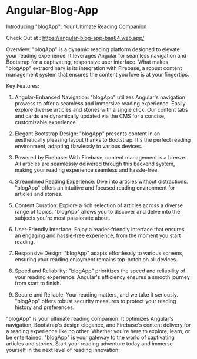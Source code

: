 # Angular-Blog-App

Introducing "blogApp": Your Ultimate Reading Companion

Check Out at : https://angular-blog-app-baa84.web.app/

Overview:
"blogApp" is a dynamic reading platform designed to elevate your reading experience. It leverages Angular for seamless navigation and Bootstrap for a captivating, responsive user interface. What makes "blogApp" extraordinary is its integration with Firebase, a robust content management system that ensures the content you love is at your fingertips.

Key Features:

1. Angular-Enhanced Navigation:
"blogApp" utilizes Angular's navigation prowess to offer a seamless and immersive reading experience. Easily explore diverse articles and stories with a single click. Our content tabs and cards are dynamically updated via the CMS for a concise, customizable experience.

2. Elegant Bootstrap Design:
"blogApp" presents content in an aesthetically pleasing layout thanks to Bootstrap. It's the perfect reading environment, adapting flawlessly to various devices.

3. Powered by Firebase:
With Firebase, content management is a breeze. All articles are seamlessly delivered through this backend system, making your reading experience seamless and hassle-free.

4. Streamlined Reading Experience:
Dive into articles without distractions. "blogApp" offers an intuitive and focused reading environment for articles and stories.

5. Content Curation:
Explore a rich selection of articles across a diverse range of topics. "blogApp" allows you to discover and delve into the subjects you're most passionate about.

6. User-Friendly Interface:
Enjoy a reader-friendly interface that ensures an engaging and hassle-free experience, from the moment you start reading.

7. Responsive Design:
"blogApp" adapts effortlessly to various screens, ensuring your reading enjoyment remains top-notch on all devices.

8. Speed and Reliability:
"blogApp" prioritizes the speed and reliability of your reading experience. Angular's efficiency ensures a smooth journey from start to finish.

9. Secure and Reliable:
Your reading matters, and we take it seriously. "blogApp" offers robust security measures to protect your reading history and preferences.

"blogApp" is your ultimate reading companion. It optimizes Angular's navigation, Bootstrap's design elegance, and Firebase's content delivery for a reading experience like no other. Whether you're here to explore, learn, or be entertained, "blogApp" is your gateway to the world of captivating articles and stories. Start your reading adventure today and immerse yourself in the next level of reading innovation.
